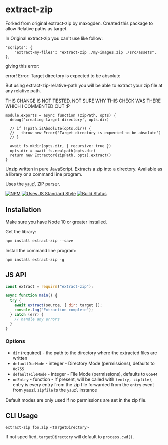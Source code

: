 # extract-zip

Forked from original extract-zip by maxogden. Created this package to allow Relative paths as target.

In Original extract-zip you can't use like follow:

```
"scripts": {
    "extract-my-files": "extract-zip ./my-images.zip ./src/assets",
},
```

giving this error:

error! Error: Target directory is expected to be absolute

But using extract-zip-relative-path you will be able to extract your zip file at any relative path.

THIS CHANGE IS NOT TESTED, NOT SURE WHY THIS CHECK WAS THERE WHICH I COMMENTED OUT :P

```
module.exports = async function (zipPath, opts) {
  debug('creating target directory', opts.dir)

  // if (!path.isAbsolute(opts.dir)) {
  //   throw new Error('Target directory is expected to be absolute')
  // }

  await fs.mkdir(opts.dir, { recursive: true })
  opts.dir = await fs.realpath(opts.dir)
  return new Extractor(zipPath, opts).extract()
}
```

Unzip written in pure JavaScript. Extracts a zip into a directory. Available as a library or a command line program.

Uses the [`yauzl`](http://npmjs.org/yauzl) ZIP parser.

[![NPM](https://nodei.co/npm/extract-zip.png?global=true)](https://npm.im/extract-zip)
[![Uses JS Standard Style](https://cdn.jsdelivr.net/gh/standard/standard/badge.svg)](https://github.com/standard/standard)
[![Build Status](https://github.com/maxogden/extract-zip/workflows/CI/badge.svg)](https://github.com/maxogden/extract-zip/actions?query=workflow%3ACI)

## Installation

Make sure you have Node 10 or greater installed.

Get the library:

```
npm install extract-zip --save
```

Install the command line program:

```
npm install extract-zip -g
```

## JS API

```javascript
const extract = require("extract-zip");

async function main() {
  try {
    await extract(source, { dir: target });
    console.log("Extraction complete");
  } catch (err) {
    // handle any errors
  }
}
```

### Options

- `dir` (required) - the path to the directory where the extracted files are written
- `defaultDirMode` - integer - Directory Mode (permissions), defaults to `0o755`
- `defaultFileMode` - integer - File Mode (permissions), defaults to `0o644`
- `onEntry` - function - if present, will be called with `(entry, zipfile)`, entry is every entry from the zip file forwarded from the `entry` event from yauzl. `zipfile` is the `yauzl` instance

Default modes are only used if no permissions are set in the zip file.

## CLI Usage

```
extract-zip foo.zip <targetDirectory>
```

If not specified, `targetDirectory` will default to `process.cwd()`.
